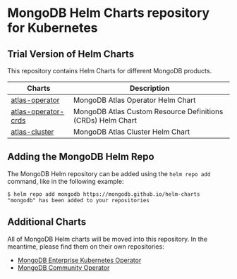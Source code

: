 # MongoDB Helm Charts repository for Kubernetes

## Trial Version of Helm Charts

This repository contains Helm Charts for different MongoDB products.

| Charts                                            | Description                                                 |
| ------------------------------------------------- | ----------------------------------------------------------- |
| [atlas-operator](charts/atlas-operator)           | MongoDB Atlas Operator Helm Chart                           |
| [atlas-operator-crds](charts/atlas-operator-crds) | MongoDB Atlas Custom Resource Definitions (CRDs) Helm Chart |
| [atlas-cluster](charts/atlas-cluster)             | MongoDB Atlas Cluster Helm Chart                            |

## Adding the MongoDB Helm Repo

The MongoDB Helm repository can be added using the `helm repo add` command, like
in the following example:

```
$ helm repo add mongodb https://mongodb.github.io/helm-charts
"mongodb" has been added to your repositories
```

## Additional Charts

All of MongoDB Helm charts will be moved into this repository. In the meantime,
please find them on their own repositories:

- [MongoDB Enterprise Kubernetes Operator](https://github.com/mongodb/mongodb-enterprise-kubernetes)
- [MongoDB Community Operator](https://github.com/mongodb/mongodb-kubernetes-operator)
